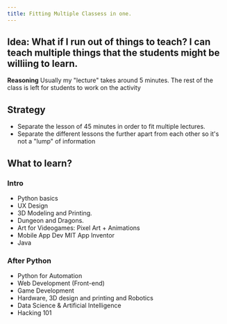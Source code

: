 ```yaml
---
title: Fitting Multiple Classess in one.
---
```


## Idea: What if I run out of things to teach? I can teach multiple things that the students might be williing to learn.

**Reasoning**
Usually my "lecture" takes around 5 minutes. The rest of the class is left for students to work on the activity


## Strategy

- Separate the lesson of 45 minutes in order to fit multiple lectures. 
- Separate the different lessons  the further apart from each other so it's not a "lump" of information



## What to learn?

### Intro

- Python basics
- UX Design 
- 3D Modeling and Printing.
- Dungeon and Dragons.
- Art for Videogames: Pixel Art + Animations
- Mobile App Dev MIT App Inventor
- Java

### After Python

- Python for Automation
- Web Development (Front-end)
- Game Development
- Hardware, 3D design and printing and Robotics
- Data Science & Artificial Intelligence 
- Hacking 101










